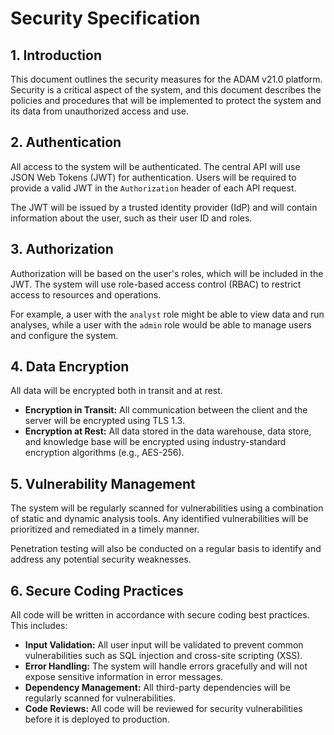 # Security Specification

## 1. Introduction

This document outlines the security measures for the ADAM v21.0 platform. Security is a critical aspect of the system, and this document describes the policies and procedures that will be implemented to protect the system and its data from unauthorized access and use.

## 2. Authentication

All access to the system will be authenticated. The central API will use JSON Web Tokens (JWT) for authentication. Users will be required to provide a valid JWT in the `Authorization` header of each API request.

The JWT will be issued by a trusted identity provider (IdP) and will contain information about the user, such as their user ID and roles.

## 3. Authorization

Authorization will be based on the user's roles, which will be included in the JWT. The system will use role-based access control (RBAC) to restrict access to resources and operations.

For example, a user with the `analyst` role might be able to view data and run analyses, while a user with the `admin` role would be able to manage users and configure the system.

## 4. Data Encryption

All data will be encrypted both in transit and at rest.

*   **Encryption in Transit:** All communication between the client and the server will be encrypted using TLS 1.3.
*   **Encryption at Rest:** All data stored in the data warehouse, data store, and knowledge base will be encrypted using industry-standard encryption algorithms (e.g., AES-256).

## 5. Vulnerability Management

The system will be regularly scanned for vulnerabilities using a combination of static and dynamic analysis tools. Any identified vulnerabilities will be prioritized and remediated in a timely manner.

Penetration testing will also be conducted on a regular basis to identify and address any potential security weaknesses.

## 6. Secure Coding Practices

All code will be written in accordance with secure coding best practices. This includes:

*   **Input Validation:** All user input will be validated to prevent common vulnerabilities such as SQL injection and cross-site scripting (XSS).
*   **Error Handling:** The system will handle errors gracefully and will not expose sensitive information in error messages.
*   **Dependency Management:** All third-party dependencies will be regularly scanned for vulnerabilities.
*   **Code Reviews:** All code will be reviewed for security vulnerabilities before it is deployed to production.
